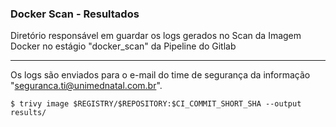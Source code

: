 ### Docker Scan - Resultados

Diretório responsável em guardar os logs gerados no Scan da Imagem Docker no estágio "docker_scan" da Pipeline do Gitlab

---

Os logs são enviados para o e-mail do time de segurança da informação "seguranca.ti@unimednatal.com.br".

```
$ trivy image $REGISTRY/$REPOSITORY:$CI_COMMIT_SHORT_SHA --output results/
```